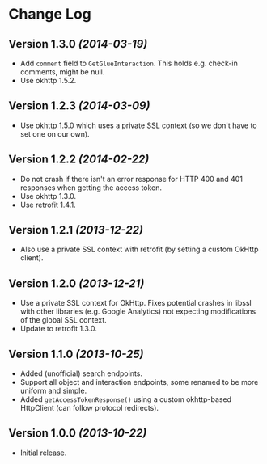 Change Log
==========

Version 1.3.0 *(2014-03-19)*
--------------------------------

 * Add `comment` field to `GetGlueInteraction`. This holds e.g. check-in comments, might be null.
 * Use okhttp 1.5.2.

Version 1.2.3 *(2014-03-09)*
--------------------------------

 * Use okhttp 1.5.0 which uses a private SSL context (so we don't have to set one on our own).

Version 1.2.2 *(2014-02-22)*
--------------------------------

 * Do not crash if there isn't an error response for HTTP 400 and 401 responses when getting the access token.
 * Use okhttp 1.3.0.
 * Use retrofit 1.4.1.

Version 1.2.1 *(2013-12-22)*
--------------------------------

 * Also use a private SSL context with retrofit (by setting a custom OkHttp client).

Version 1.2.0 *(2013-12-21)*
--------------------------------

 * Use a private SSL context for OkHttp. Fixes potential crashes in libssl with other libraries (e.g. Google Analytics) not expecting modifications of the global SSL context.
 * Update to retrofit 1.3.0.

Version 1.1.0 *(2013-10-25)*
--------------------------------

 * Added (unofficial) search endpoints.
 * Support all object and interaction endpoints, some renamed to be more uniform and simple.
 * Added `getAccessTokenResponse()` using a custom okhttp-based HttpClient (can follow protocol redirects).

Version 1.0.0 *(2013-10-22)*
--------------------------------

 * Initial release.